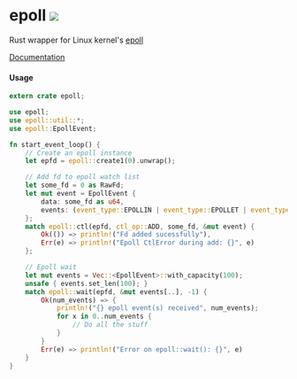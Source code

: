 # epoll [<img src="https://travis-ci.org/nathansizemore/epoll.png?branch=master">](https://travis-ci.org/nathansizemore/epoll)

Rust wrapper for Linux kernel's [epoll](http://man7.org/linux/man-pages/man7/epoll.7.html)

[Documentation](http://nathansizemore.github.io/epoll/epoll/index.html)


#### Usage

~~~rust
extern crate epoll;

use epoll;
use epoll::util::*;
use epoll::EpollEvent;

fn start_event_loop() {
    // Create an epoll instance
    let epfd = epoll::create1(0).unwrap();

    // Add fd to epoll watch list
    let some_fd = 0 as RawFd;
    let mut event = EpollEvent {
        data: some_fd as u64,
        events: (event_type::EPOLLIN | event_type::EPOLLET | event_type::EPOLLRDHUP)
    };
    match epoll::ctl(epfd, ctl_op::ADD, some_fd, &mut event) {
        Ok(()) => println!("Fd added sucessfully"),
        Err(e) => println!("Epoll CtlError during add: {}", e)
    };

    // Epoll wait
    let mut events = Vec::<EpollEvent>::with_capacity(100);
    unsafe { events.set_len(100); }
    match epoll::wait(epfd, &mut events[..], -1) {
        Ok(num_events) => {
            println!("{} epoll event(s) received", num_events);
            for x in 0..num_events {
                // Do all the stuff
            }
        }
        Err(e) => println!("Error on epoll::wait(): {}", e)
    }
}
~~~
